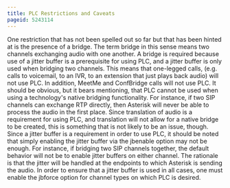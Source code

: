 ```yaml
---
title: PLC Restrictions and Caveats
pageid: 5243114
---
```


One restriction that has not been spelled out so far but that has been hinted at is the presence of a bridge. The term bridge in this sense means two channels exchanging audio with one another. A bridge is required because use of a jitter buffer is a prerequisite for using PLC, and a jitter buffer is only used when bridging two channels. This means that one-legged calls, (e.g. calls to voicemail, to an IVR, to an extension that just plays back audio) will not use PLC. In addition, MeetMe and ConfBridge calls will not use PLC. It should be obvious, but it bears mentioning, that PLC cannot be used when using a technology's native bridging functionality. For instance, if two SIP channels can exchange RTP directly, then Asterisk will never be able to process the audio in the first place. Since translation of audio is a requirement for using PLC, and translation will not allow for a native bridge to be created, this is something that is not likely to be an issue, though. Since a jitter buffer is a requirement in order to use PLC, it should be noted that simply enabling the jitter buffer via the jbenable option may not be enough. For instance, if bridging two SIP channels together, the default behavior will not be to enable jitter buffers on either channel. The rationale is that the jitter will be handled at the endpoints to which Asterisk is sending the audio. In order to ensure that a jitter buffer is used in all cases, one must enable the jbforce option for channel types on which PLC is desired.

